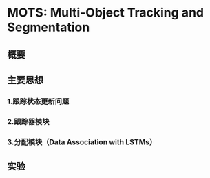 # MOTS: Multi-Object Tracking and Segmentation

## 概要




## 主要思想



### 1.跟踪状态更新问题



### 2.跟踪器模块



### 3.分配模块（Data Association with LSTMs）



## 实验


